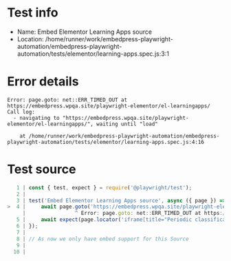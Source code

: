 # Test info

- Name: Embed Elementor Learning Apps source
- Location: /home/runner/work/embedpress-playwright-automation/embedpress-playwright-automation/tests/elementor/learning-apps.spec.js:3:1

# Error details

```
Error: page.goto: net::ERR_TIMED_OUT at https://embedpress.wpqa.site/playwright-elementor/el-learningapps/
Call log:
  - navigating to "https://embedpress.wpqa.site/playwright-elementor/el-learningapps/", waiting until "load"

    at /home/runner/work/embedpress-playwright-automation/embedpress-playwright-automation/tests/elementor/learning-apps.spec.js:4:16
```

# Test source

```ts
   1 | const { test, expect } = require('@playwright/test');
   2 |
   3 | test('Embed Elementor Learning Apps source', async ({ page }) => {
>  4 |     await page.goto('https://embedpress.wpqa.site/playwright-elementor/el-learningapps/');
     |                ^ Error: page.goto: net::ERR_TIMED_OUT at https://embedpress.wpqa.site/playwright-elementor/el-learningapps/
   5 |     await expect(page.locator('iframe[title="Periodic classification"]').contentFrame().locator('#frame').contentFrame().getByRole('link', { name: 'Show app in fullscreen' })).toBeVisible();
   6 | });
   7 |
   8 | // As now we only have embed support for this Source
   9 |
  10 |
```